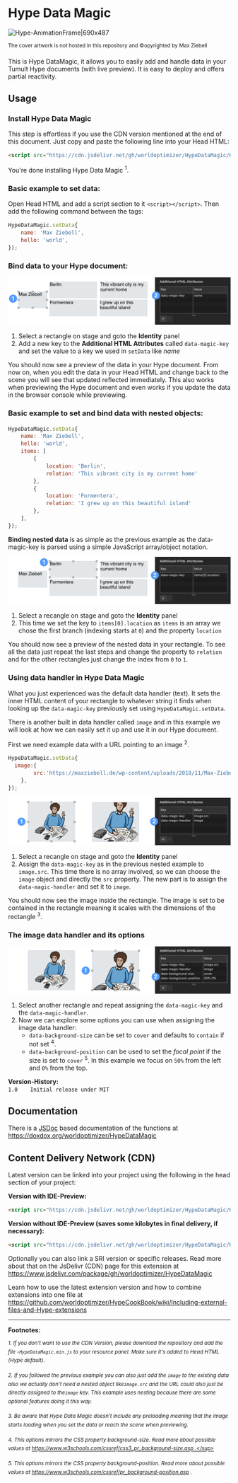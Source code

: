 # Hype Data Magic



![Hype-AnimationFrame|690x487](https://playground.maxziebell.de/Hype/DataMagic/HypeDataMagic_1.jpg)

<sup>The cover artwork is not hosted in this repository and &copy;opyrighted by Max Ziebell</sup>

This is Hype DataMagic, it allows you to easily add and handle data in your Tumult Hype documents (with live preview). It is easy to deploy and offers partial reactivity.

## Usage

### Install Hype Data Magic

This step is effortless if you use the CDN version mentioned at the end of this document. Just copy and paste the following line into your Head HTML:

```html
<script src="https://cdn.jsdelivr.net/gh/worldoptimizer/HypeDataMagic/HypeDataMagic.min.js"></script>
```

You're done installing Hype Data Magic <sup>1</sup>.

### Basic example to set data:

Open Head HTML and add a script section to it `<script></script>`. Then add the following command between the tags:

``` javascript
HypeDataMagic.setData{
	name: 'Max Ziebell',
	hello: 'world',
});
```

### Bind data to your Hype document:

![Hype-Data-Magic-Documentation22](README.assets/Hype-Data-Magic-Documentation22.png)

1. Select a rectangle on stage and goto the **Identity** panel 
2. Add a new key to the **Additional HTML Attributes** called `data-magic-key` and set the value to a key we used in `setData` like *name*

You should now see a preview of the data in your Hype document. From now on, when you edit the data in your Head HTML and change back to the scene you will see that updated reflected immediately. This also works when previewing the Hype document and even works if you update the data in the browser console while previewing.

### Basic example to set and bind data with nested objects:

```javascript
HypeDataMagic.setData{
	name: 'Max Ziebell',
	hello: 'world',
	items: [
		{
			location: 'Berlin',
			relation: 'This vibrant city is my current home'
		},
		{
			location: 'Formentera',
			relation: 'I grew up on this beautiful island'
		},
	],
});
```

**Binding nested data** is as simple as the previous example as the data-magic-key is parsed using a simple JavaScript array/object notation. 

![Hype-Data-Magic-Documentation21](README.assets/Hype-Data-Magic-Documentation21.png)

1. Select a recangle on stage and goto the **Identity** panel
2. This time we set the key to `items[0].location` as `items` is an array we chose the first branch (indexing starts at `0`) and the property `location`

You should now see a preview of the nested data in your rectangle. To see all the data just repeat the last steps and change the property to `relation` and for the other rectangles just change the index from `0` to `1`.

### Using data handler in Hype Data Magic

What you just experienced was the default data handler (text). It sets the inner HTML content of your rectangle to whatever string it finds when looking up the `data-magic-key` previously set using `HypeDataMagic.setData`. 

There is another built in data handler called `image` and in this example we will look at how we can easily set it up and use it in our Hype document.

First we need example data with a URL pointing to an image <sup>2</sup>.

```javascript
HypeDataMagic.setData{
  image:{
		src:'https://maxziebell.de/wp-content/uploads/2018/11/Max-Ziebell-Konzept-3-e1543533327368.png'
	},
});
```



![Hype-Data-Magic-Documentation20](README.assets/Hype-Data-Magic-Documentation20.png)

1. Select a recangle on stage and goto the **Identity** panel
2. Assign the `data-magic-key` as in the previous nested example to `image.src`. This time there is no array involved, so we can choose the `image` object and directly the `src` property. The new part is to assign the `data-magic-handler` and set it to `image`.

You should now see the image inside the rectangle. The image is set to be contained in the rectangle meaning it scales with the dimensions of the rectangle <sup>3</sup>.

### The image data handler and its options

![Hype-Data-Magic-Documentation19](README.assets/Hype-Data-Magic-Documentation19.png)

1. Select another rectangle and repeat assigning the  `data-magic-key` and the  `data-magic-handler`. 
2. Now we can explore some options you can use when assigning the image data handler:
   *  `data-background-size` can be set to `cover` and defaults to `contain` if not set <sup>4</sup>.
   *  `data-background-position`  can be used to set the *focal point* if the size is set to `cover` <sup>5</sup>. In this example we focus on `50%` from the left and `0%` from the top.

**Version-History:**  
`1.0	Initial release under MIT `   

## Documentation

There is a [JSDoc](https://en.wikipedia.org/wiki/JSDoc) based documentation of the functions at https://doxdox.org/worldoptimizer/HypeDataMagic

Content Delivery Network (CDN)
--

Latest version can be linked into your project using the following in the head section of your project:

**Version with IDE-Preview:**

```html
<script src="https://cdn.jsdelivr.net/gh/worldoptimizer/HypeDataMagic/HypeDataMagic.min.js"></script>
```

**Version without IDE-Preview (saves some kilobytes in final delivery, if necessary):**

```html
<script src="https://cdn.jsdelivr.net/gh/worldoptimizer/HypeDataMagic/HypeDataMagic.prod.min.js"></script>
```

Optionally you can also link a SRI version or specific releases. 
Read more about that on the JsDelivr (CDN) page for this extension at https://www.jsdelivr.com/package/gh/worldoptimizer/HypeDataMagic

Learn how to use the latest extension version and how to combine extensions into one file at
https://github.com/worldoptimizer/HypeCookBook/wiki/Including-external-files-and-Hype-extensions

---

**Footnotes:**

<sup>*1. If you don't want to use the CDN Version, please download the repository and add the file -`HypeDataMagic.min.js` to your resource panel. Make sure it's added to Head HTML (Hype default).*</sup>

*<sup>2. If you followed the previous example you can also just add the `image` to the existing data also we actually don't need a nested object  like`image.src` and the URL could also just be directly assigned to the`image` key. This example uses nesting because there are some optional features doing it this way.</sup>*

*<sup>3. Be aware that Hype Data Magic doesn't include any preloading meaning that the image starts loading when you set the data or reach the scene when previewing.</sup>*

*<sup>4. This options mirrors the CSS property background-size. Read more about possible values at https://www.w3schools.com/cssref/css3_pr_background-size.asp .</sup>*

*<sup>5. This options mirrors the CSS property background-position. Read more about possible values at https://www.w3schools.com/cssref/pr_background-position.asp .</sup>*